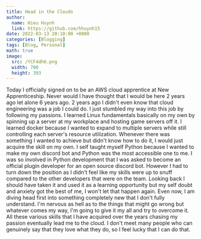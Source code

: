 ```yaml
---
title: Head in the Clouds
author:
  name: Hieu Huynh
  link: https://github.com/hhuynh15
date: 2022-03-13 20:10:00 +0000
categories: [Blogging]
tags: [Blog, Personal]
math: true
image: 
  src: /YCF4dh6.png
  width: 700
  height: 393
---
```


Today I officially signed on to be an AWS cloud apprentice at New Apprenticeship. Never would I have thought that I would be here 2 years ago let alone 6 years ago. 2 years ago I didn't even know that cloud engineering was a job I could do. I just stumbled my way into this job by following my passions. I learned Linux fundamentals basically on my own by spinning up a server at my workplace and hosting game servers off it. I learned docker because I wanted to expand to multiple servers while still controlling each server's resource utilization. Whenever there was something I wanted to achieve but didn't know how to do it, I would just acquire the skill on my own. I self taught myself Python because I wanted to make my own discord bot and Python was the most accessible one to me. I was so involved in Python development that I was asked to become an official plugin developer for an open source discord bot. However I had to turn down the position as I didn't feel like my skills were up to snuff compared to the other developers that were on the team. Looking back I should have taken it and used it as a learning opportunity but my self doubt and anxiety got the best of me, I won't let that happen again. Even now, I am diving head first into something completely new that I don't fully understand. I'm nervous as hell as to the things that might go wrong but whatever comes my way, I'm going to give it my all and try to overcome it. All these various skills that I have acquired over the years chasing my passion eventually lead me to the cloud. I don't meet many people who can genuinely say that they love what they do, so I feel lucky that I can do that. 